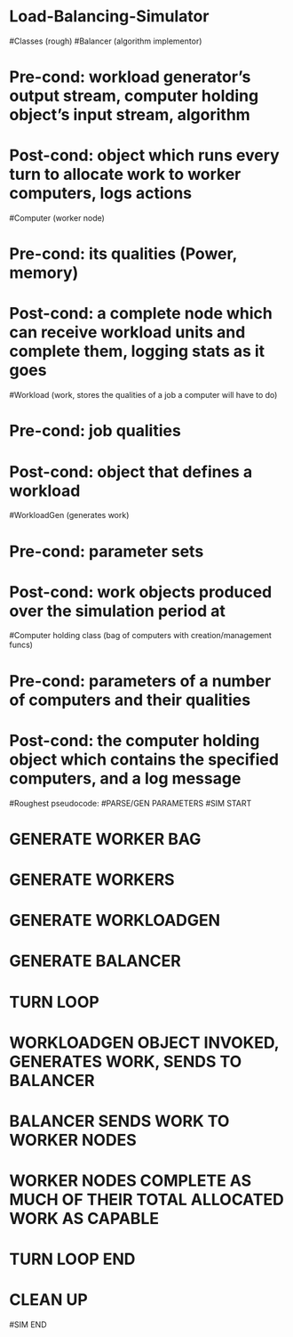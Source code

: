 # Load-Balancing-Simulator

















#Classes (rough)
#Balancer (algorithm implementor)
#    Pre-cond: workload generator’s output stream, computer holding object’s input stream, algorithm
#    Post-cond: object which runs every turn to allocate work to worker computers, logs actions
#Computer (worker node)
#    Pre-cond: its qualities (Power, memory)
#    Post-cond: a complete node which can receive workload units and complete them, logging stats as it goes
#Workload (work, stores the qualities of a job a computer will have to do)
#    Pre-cond: job qualities
#    Post-cond: object that defines a workload
#WorkloadGen (generates work)
#    Pre-cond: parameter sets
#    Post-cond: work objects produced over the simulation period at 
#Computer holding class (bag of computers with creation/management funcs) 
#    Pre-cond: parameters of a number of computers and their qualities
#    Post-cond: the computer holding object which contains the specified computers, and a log message

#Roughest pseudocode:
#PARSE/GEN PARAMETERS
#SIM START
#    GENERATE WORKER BAG
#    GENERATE WORKERS
#    GENERATE WORKLOADGEN
#    GENERATE BALANCER
#    
#    TURN LOOP
#        WORKLOADGEN OBJECT INVOKED, GENERATES WORK, SENDS TO BALANCER
#        BALANCER SENDS WORK TO WORKER NODES
#        WORKER NODES COMPLETE AS MUCH OF THEIR TOTAL ALLOCATED WORK AS CAPABLE
#    TURN LOOP END
#    
#    CLEAN UP
#SIM END
